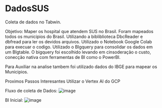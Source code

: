 # DadosSUS
Coleta de dados no Tabwin.

Objetivo: Maper os hospital que atendem SUS no Brasil.
Foram mapeados todos os municipios do Brasil.
Utilizando a bibliblioteca DbcReader e dbfread para ler os devidos arquivos.
Utilizado o Notebook Google Colab para execuar o codigo.
Utilizado o BIgquery para consolidar os dados em um BIgtable.
O bigquery foi escolhido levando em cinsoderação o custo, conecção nativa com ferramentas de BI como o PowerBI.

Para Auxiliar na analise tambem foi utilizado dados do IBGE para mapear os Municipios.

Proximos Passos Interesantes Utilizar o Vertex AI do GCP

Fluxo de coleta de Dados: ![image](https://github.com/27luiz/dadosSUS/assets/33574634/396f3370-d762-45b6-b787-8b19b2ec76d8)

BI Inicial: ![image](https://github.com/27luiz/dadosSUS/assets/33574634/abed3730-7e9d-41e1-b14f-a5654a1dfdc5)
